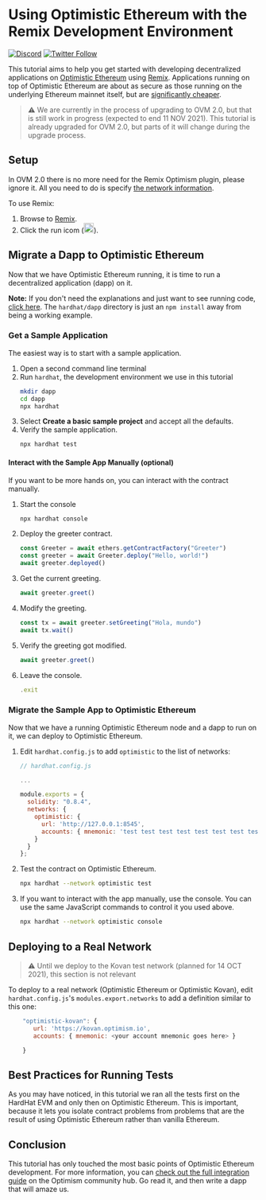 # Using Optimistic Ethereum with the Remix Development Environment

[![Discord](https://img.shields.io/discord/667044843901681675.svg?color=768AD4&label=discord&logo=https%3A%2F%2Fdiscordapp.com%2Fassets%2F8c9701b98ad4372b58f13fd9f65f966e.svg)](https://discord.com/channels/667044843901681675)
[![Twitter Follow](https://img.shields.io/twitter/follow/optimismPBC.svg?label=optimismPBC&style=social)](https://twitter.com/optimismPBC)

This tutorial aims to help you get started with developing decentralized applications on [Optimistic Ethereum](https://optimism.io/) using [Remix](https://remix.ethereum.org/#optimize=false&runs=200&evmVersion=null). Applications 
running on top of Optimistic Ethereum are about as secure as those running on the underlying Ethereum mainnet itself, but are
[significantly cheaper](https://optimism.io/gas-comparison).

> :warning: We are currently in the process of upgrading to OVM 2.0, but that
> is still work in progress (expected to end 11 NOV 2021). This tutorial is
> already upgraded for OVM 2.0, but parts of it will change during the upgrade
> process.

   <!-- TEMP-OVM2.0 -->

## Setup

In OVM 2.0 there is no more need for the Remix Optimism plugin, please ignore it. All
you need to do is specify [the network information](https://community.optimism.io/docs/infra/networks.html#optimistic-kovan).

To use Remix:

1. Browse to [Remix](https://remix.ethereum.org/).
1. Click the run icom (<img src="https://remix-ide.readthedocs.io/en/latest/_images/a-run-icon.png" height="20" />).

## Migrate a Dapp to Optimistic Ethereum

Now that we have Optimistic Ethereum running, it is time to run a decentralized application (dapp) on it.

**Note:** If you don't need the explanations and just want to see running code, 
[click here](https://github.com/ethereum-optimism/optimism-tutorial/). The 
`hardhat/dapp` directory
is just an `npm install` away from being a working example.

### Get a Sample Application

The easiest way is to start with a sample application. 

1. Open a second command line terminal
1. Run `hardhat`, the development environment we use in this tutorial
   ```sh
   mkdir dapp
   cd dapp
   npx hardhat
   ```
1. Select **Create a basic sample project** and accept all the defaults.
1. Verify the sample application.
   ```sh
   npx hardhat test
   ```
   
#### Interact with the Sample App Manually (optional)   
   
If you want to be more hands on, you can interact with the contract manually.

1. Start the console
   ```sh
   npx hardhat console
   ```
2. Deploy the greeter contract.
   ```javascript
   const Greeter = await ethers.getContractFactory("Greeter")
   const greeter = await Greeter.deploy("Hello, world!")
   await greeter.deployed()
   ```
3. Get the current greeting.
   ```javascript
   await greeter.greet()
   ```
4. Modify the greeting.
   ```javascript
   const tx = await greeter.setGreeting("Hola, mundo")
   await tx.wait()
   ```
5. Verify the greeting got modified.
   ```javascript
   await greeter.greet()
   ```
   
6. Leave the console.
   ```javascript
   .exit
   ```

### Migrate the Sample App to Optimistic Ethereum

Now that we have a running Optimistic Ethereum node and a dapp to run on it, we can deploy to Optimistic Ethereum.

1. Edit `hardhat.config.js` to add `optimistic` to the list of networks:
   ```js
   // hardhat.config.js

   ...
   
   module.exports = {
     solidity: "0.8.4",
     networks: {
       optimistic: {
         url: 'http://127.0.0.1:8545',
         accounts: { mnemonic: 'test test test test test test test test test test test junk' }
       }
     }
   };
   ```

1. Test the contract on Optimistic Ethereum. 

   ```sh
   npx hardhat --network optimistic test
   ```

1. If you want to interact with the app manually, use the console. You can use 
   the same JavaScript commands to control it you used above.
   ```sh
   npx hardhat --network optimistic console
   ```
   
   

## Deploying to a Real Network

> :warning: Until we deploy to the Kovan test network (planned for 14 OCT 2021), 
> this section is not relevant
   <!-- TEMO-OVM2.0 -->

To deploy to a real network (Optimistic Ethereum or Optimistic Kovan),
edit `hardhat.config.js`'s `modules.export.networks` to add a definition
similar to this one:

```javascript
    "optimistic-kovan": {
       url: 'https://kovan.optimism.io',
       accounts: { mnemonic: <your account mnemonic goes here> }

    }
```    

## Best Practices for Running Tests

As you may have noticed, in this tutorial we ran all the tests first on the HardHat EVM and only then on Optimistic Ethereum. This is
important, because it lets you isolate contract problems from problems that are the result of using Optimistic Ethereum rather than 
vanilla Ethereum.


## Conclusion

This tutorial has only touched the most basic points of Optimistic Ethereum development. For more information, you can 
[check out the full integration guide](https://community.optimism.io/docs/developers/l2/convert-2.0.html) on the Optimism community hub.
Go read it, and then write a dapp that will amaze us.
